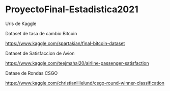 # ProyectoFinal-Estadistica2021

Urls de Kaggle

Dataset de tasa de cambio Bitcoin

https://www.kaggle.com/spartakian/final-bitcoin-dataset

Dataset de Satisfaccion de Avion

https://www.kaggle.com/teejmahal20/airline-passenger-satisfaction

Datase de Rondas CSGO

https://www.kaggle.com/christianlillelund/csgo-round-winner-classification

